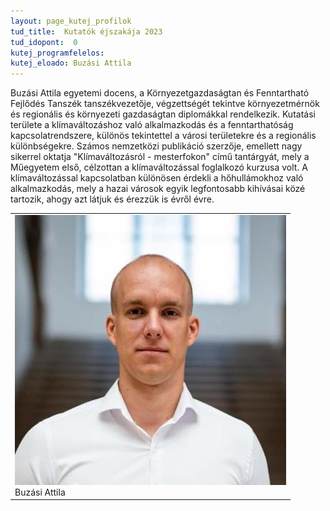 ```yaml
---
layout: page_kutej_profilok
tud_title:  Kutatók éjszakája 2023
tud_idopont:  0
kutej_programfelelos: 
kutej_eloado: Buzási Attila
---
```


Buzási Attila egyetemi docens, a Környezetgazdaságtan és Fenntartható Fejlődés Tanszék tanszékvezetője, végzettségét tekintve környezetmérnök és regionális és környezeti gazdaságtan diplomákkal rendelkezik. Kutatási területe a klímaváltozáshoz való alkalmazkodás és a fenntarthatóság kapcsolatrendszere, különös tekintettel a városi területekre és a regionális különbségekre. Számos nemzetközi publikáció szerzője, emellett nagy sikerrel oktatja "Klímaváltozásról - mesterfokon" című tantárgyát, mely a Műegyetem első, célzottan a klímaváltozással foglalkozó kurzusa volt. A klímaváltozással kapcsolatban különösen érdekli a hőhullámokhoz való alkalmazkodás, mely a hazai városok egyik legfontosabb kihívásai közé tartozik, ahogy azt látjuk és érezzük is évről évre.

<table class="picture">
<tr>
<td>

<div class="gallery">
    <img src="images/Buzasi_Attila.JPG" max-width="250" max-height="200">
  <div class="desc">Buzási Attila</div>
</div>

</td>
</tr>
</table>
